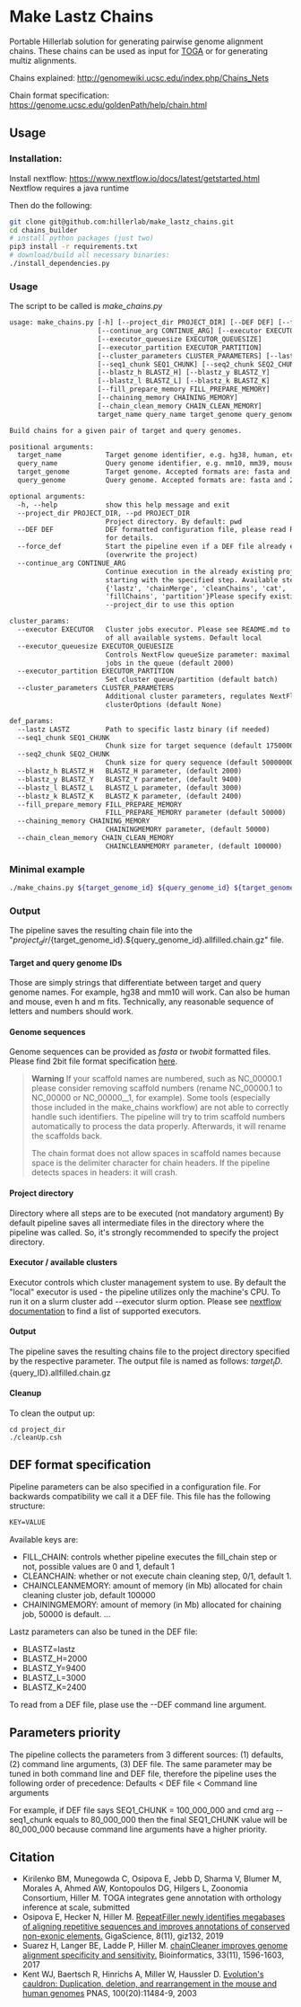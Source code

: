 # Make Lastz Chains

Portable Hillerlab solution for generating pairwise genome alignment chains.
These chains can be used as input for [TOGA](https://github.com/hillerlab/TOGA) or for generating multiz alignments.

Chains explained:
http://genomewiki.ucsc.edu/index.php/Chains_Nets

Chain format specification:
https://genome.ucsc.edu/goldenPath/help/chain.html


## Usage

### Installation:

Install nextflow:
https://www.nextflow.io/docs/latest/getstarted.html
Nextflow requires a java runtime

Then do the following:

```bash
git clone git@github.com:hillerlab/make_lastz_chains.git
cd chains_builder
# install python packages (just two)
pip3 install -r requirements.txt
# download/build all necessary binaries: 
./install_dependencies.py
```

### Usage

The script to be called is *make_chains.py*

```txt
usage: make_chains.py [-h] [--project_dir PROJECT_DIR] [--DEF DEF] [--force_def]
                      [--continue_arg CONTINUE_ARG] [--executor EXECUTOR]
                      [--executor_queuesize EXECUTOR_QUEUESIZE]
                      [--executor_partition EXECUTOR_PARTITION]
                      [--cluster_parameters CLUSTER_PARAMETERS] [--lastz LASTZ]
                      [--seq1_chunk SEQ1_CHUNK] [--seq2_chunk SEQ2_CHUNK]
                      [--blastz_h BLASTZ_H] [--blastz_y BLASTZ_Y]
                      [--blastz_l BLASTZ_L] [--blastz_k BLASTZ_K]
                      [--fill_prepare_memory FILL_PREPARE_MEMORY]
                      [--chaining_memory CHAINING_MEMORY]
                      [--chain_clean_memory CHAIN_CLEAN_MEMORY]
                      target_name query_name target_genome query_genome

Build chains for a given pair of target and query genomes.

positional arguments:
  target_name           Target genome identifier, e.g. hg38, human, etc.
  query_name            Query genome identifier, e.g. mm10, mm39, mouse, etc.
  target_genome         Target genome. Accepted formats are: fasta and 2bit.
  query_genome          Query genome. Accepted formats are: fasta and 2bit.

optional arguments:
  -h, --help            show this help message and exit
  --project_dir PROJECT_DIR, --pd PROJECT_DIR
                        Project directory. By default: pwd
  --DEF DEF             DEF formatted configuration file, please read README.md
                        for details.
  --force_def           Start the pipeline even if a DEF file already exists
                        (overwrite the project)
  --continue_arg CONTINUE_ARG
                        Continue execution in the already existing project
                        starting with the specified step. Available steps are:
                        {'lastz', 'chainMerge', 'cleanChains', 'cat', 'chainRun',
                        'fillChains', 'partition'}Please specify existing
                        --project_dir to use this option

cluster_params:
  --executor EXECUTOR   Cluster jobs executor. Please see README.md to get a list
                        of all available systems. Default local
  --executor_queuesize EXECUTOR_QUEUESIZE
                        Controls NextFlow queueSize parameter: maximal number of
                        jobs in the queue (default 2000)
  --executor_partition EXECUTOR_PARTITION
                        Set cluster queue/partition (default batch)
  --cluster_parameters CLUSTER_PARAMETERS
                        Additional cluster parameters, regulates NextFlow
                        clusterOptions (default None)

def_params:
  --lastz LASTZ         Path to specific lastz binary (if needed)
  --seq1_chunk SEQ1_CHUNK
                        Chunk size for target sequence (default 175000000)
  --seq2_chunk SEQ2_CHUNK
                        Chunk size for query sequence (default 50000000)
  --blastz_h BLASTZ_H   BLASTZ_H parameter, (default 2000)
  --blastz_y BLASTZ_Y   BLASTZ_Y parameter, (default 9400)
  --blastz_l BLASTZ_L   BLASTZ_L parameter, (default 3000)
  --blastz_k BLASTZ_K   BLASTZ_K parameter, (default 2400)
  --fill_prepare_memory FILL_PREPARE_MEMORY
                        FILL_PREPARE_MEMORY parameter (default 50000)
  --chaining_memory CHAINING_MEMORY
                        CHAININGMEMORY parameter, (default 50000)
  --chain_clean_memory CHAIN_CLEAN_MEMORY
                        CHAINCLEANMEMORY parameter, (default 100000)
```

### Minimal example
```bash
./make_chains.py ${target_genome_id} ${query_genome_id} ${target_genome_sequence} ${query_genome_sequence} --executor ${cluster_management_system} --project_dir test
 ```

### Output

The pipeline saves the resulting chain file into the "${project_dir}/${target_genome_id}.${query_genome_id}.allfilled.chain.gz" file.

#### Target and query genome IDs

Those are simply strings that differentiate between target and query genome names.
For example, hg38 and mm10 will work.
Can also be human and mouse, even h and m fits.
Technically, any reasonable sequence of letters and numbers should work.

#### Genome sequences

Genome sequences can be provided as *fasta* or *twobit* formatted files.
Please find 2bit file format specification [here](https://genome.ucsc.edu/FAQ/FAQformat.html#format7).

> **Warning**
> If your scaffold names are numbered, such as NC_00000.1 please consider removing scaffold numbers (rename NC_00000.1 to NC_00000 or NC_00000__1, for example). Some tools (especially those included in the make_chains workflow) are not able to correctly handle such identifiers.
> The pipeline will try to trim scaffold numbers automatically to process the data properly.
> Afterwards, it will rename the scaffolds back.
>
> The chain format does not allow spaces in scaffold names because space is the delimiter character for chain headers.
> If the pipeline detects spaces in headers: it will crash.



#### Project directory

Directory where all steps are to be executed (not mandatory argument)
By default pipeline saves all intermediate files in the directory where the pipeline was called.
So, it's strongly recommended to specify the project directory.

#### Executor / available clusters

Executor controls which cluster management system to use.
By default the "local" executor is used - the pipeline utilizes only the machine's CPU.
To run it on a slurm cluster add --executor slurm option.
Please see [nextflow documentation](https://www.nextflow.io/docs/latest/executor.html) to find a list of supported executors.

#### Output
The pipeline saves the resulting chains file to the project directory specified by the respective parameter. The output file is named as follows: ${target_ID}.${query_ID}.allfilled.chain.gz

#### Cleanup
To clean the output up:
```
cd project_dir
./cleanUp.csh
```

## DEF format specification

Pipeline parameters can be also specified in a configuration file.
For backwards compatibility we call it a DEF file.
This file has the following structure:

```txt
KEY=VALUE
```

Available keys are:

- FILL_CHAIN: controls whether pipeline executes the fill_chain step or not, possible values are 0 and 1, default 1
- CLEANCHAIN: whether or not execute chain cleaning step, 0/1, default 1.
- CHAINCLEANMEMORY: amount of memory (in Mb) allocated for chain cleaning cluster job, default 100000
- CHAININGMEMORY: amount of memory (in Mb) allocated for chaining job, 50000 is default.
...

Lastz parameters can also be tuned in the DEF file:
- BLASTZ=lastz
- BLASTZ_H=2000
- BLASTZ_Y=9400
- BLASTZ_L=3000
- BLASTZ_K=2400


To read from a DEF file, plase use the --DEF command line argument.

## Parameters priority

The pipeline collects the parameters from 3 different sources: (1) defaults, (2) command line arguments, (3) DEF file. The same parameter may be tuned in both command line and DEF file, therefore the pipeline uses the following order of precedence:
Defaults < DEF file < Command line arguments

For example, if DEF file says 
SEQ1_CHUNK = 100_000_000
and cmd arg --seq1_chunk equals to 80_000_000
then the final SEQ1_CHUNK value will be 80_000_000
because command line arguments have a higher priority.

## Citation

- Kirilenko BM, Munegowda C, Osipova E, Jebb D, Sharma V, Blumer M, Morales A, Ahmed AW, Kontopoulos DG, Hilgers L, Zoonomia Consortium, Hiller M. TOGA integrates gene annotation with orthology inference at scale, submitted
- Osipova E, Hecker N, Hiller M. [RepeatFiller newly identifies megabases of aligning repetitive sequences and improves annotations of conserved non-exonic elements.](https://academic.oup.com/gigascience/article/8/11/giz132/5631861) GigaScience, 8(11), giz132, 2019
- Suarez H, Langer BE, Ladde P, Hiller M. [chainCleaner improves genome alignment specificity and sensitivity.](https://academic.oup.com/bioinformatics/article/33/11/1596/2929344) Bioinformatics, 33(11), 1596-1603, 2017
- Kent WJ, Baertsch R, Hinrichs A, Miller W, Haussler D. [Evolution's cauldron: Duplication, deletion, and rearrangement in the mouse and human genomes](https://www.pnas.org/doi/10.1073/pnas.1932072100) PNAS, 100(20):11484-9, 2003
